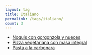 ```yaml
---
layout: tag
title: Italiano
permalink: /tags/italiano/
count: 3
---
```


- [Noquis con gorgonzola y nueces](https://fblupi.github.io/lacocinadelupi/2023/06/04/noquis-gorgonzola-nueces/)
- [Pizza vegetariana con masa integral](https://fblupi.github.io/lacocinadelupi/2020/09/08/pizza-vegetariana-con-masa-integral/)
- [Pasta a la carbonara](https://fblupi.github.io/lacocinadelupi/2020/09/03/pasta-a-la-carbonara/)
